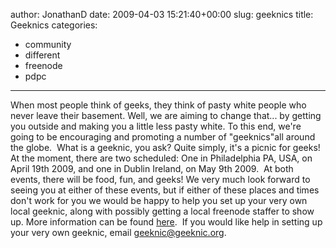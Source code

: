 author: JonathanD
date: 2009-04-03 15:21:40+00:00
slug: geeknics
title: Geeknics
categories:
- community
- different
- freenode
- pdpc
---

When most people think of geeks, they think of pasty white people who never leave their basement. Well, we are aiming to change that... by getting you outside and making you a little less pasty white.
To this end, we're going to be encouraging and promoting a number of "geeknics"all around the globe.  What is a geeknic, you ask? Quite simply, it's a picnic for geeks! At the moment, there are two scheduled: One in Philadelphia PA, USA, on April 19th 2009, and one in Dublin Ireland, on May 9th 2009.  At both events, there will be food, fun, and geeks!
We very much look forward to seeing you at either of these events, but if either of these places and times don't work for you we would be happy to help you set up your very own local geeknic, along with possibly getting a local freenode staffer to show up. More information can be found [here](http://geeknic.org).  If you would like help in setting up your very own geeknic, email geeknic@geeknic.org.
